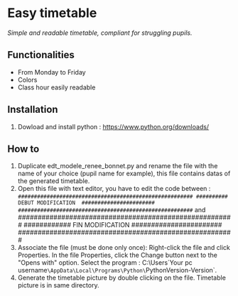 # Easy timetable

*Simple and readable timetable, compliant for struggling pupils.*

## Functionalities
* From Monday to Friday
* Colors
* Class hour easily readable

## Installation
1. Dowload and install python : https://www.python.org/downloads/

## How to
1. Duplicate edt_modele_renee_bonnet.py and rename the file with the name of your choice (pupil name for example), this file contains datas of the generated timetable. 
2. Open this file with text editor, you have to edit the code between :
`#######################################################
##########  DEBUT MODIFICATION  #######################
#######################################################`
and 
#######################################################
############  FIN MODIFICATION  #######################
#######################################################
3. Associate the file (must be done only once):
Right-click the file and click Properties. In the file Properties, click the Change button next to the "Opens with" option. Select the program : C:\Users\`Your pc username`\AppData\Local\Programs\Python\`PythonVersion-Version`.
4. Generate the timetable picture by double clicking on the file. Timetable picture is in same directory.


